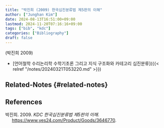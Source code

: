 ```yaml
---
title: "박진희 (2009) 한국십진분류법 제5판의 이해"
author: ["Junghan Kim"]
date: 2024-08-13T16:51:00+09:00
lastmod: 2024-11-20T07:16:16+09:00
tags: ["bib", "kdc"]
categories: ["Bibliography"]
draft: false
---
```


(박진희 2009)

-   [언어철학 수리논리학 수학기초론 그리고 지식 구조화와 카테고리 십진분류]({{< relref "/notes/20240321T053220.md" >}})


## Related-Notes {#related-notes}

## References

<style>.csl-entry{text-indent: -1.5em; margin-left: 1.5em;}</style><div class="csl-bib-body">
  <div class="csl-entry">박진희. 2009. <i>KDC 한국십진분류법 제5판의 이해</i>. <a href="https://www.yes24.com/Product/Goods/3646770">https://www.yes24.com/Product/Goods/3646770</a>.</div>
</div>
